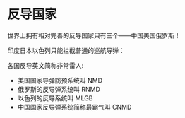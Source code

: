 # 反导国家


世界上拥有相对完善的反导国家只有三个——中国美国俄罗斯！

印度日本以色列只能拦截普通的巡航导弹：

各国反导英文简称非常雷人:

-   美国国家导弹防预系统叫 NMD
-   俄罗斯的反导弹系统叫 RNMD
-   以色列的反导系统叫 MLGB
-   中国国家反导弹系统简称最霸气叫 CNMD
